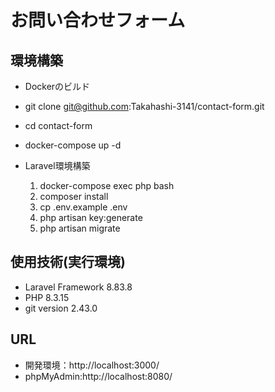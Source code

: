 # お問い合わせフォーム

## 環境構築
- Dockerのビルド
- git clone git@github.com:Takahashi-3141/contact-form.git
- cd contact-form
- docker-compose up -d

- Laravel環境構築
  1. docker-compose exec php bash
  2. composer install
  3. cp .env.example .env
  4. php artisan key:generate
  5. php artisan migrate
      

## 使用技術(実行環境)
- Laravel Framework 8.83.8
- PHP 8.3.15
- git version 2.43.0

## URL
- 開発環境：http://localhost:3000/
- phpMyAdmin:http://localhost:8080/

